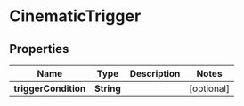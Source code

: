 

# CinematicTrigger


## Properties

| Name | Type | Description | Notes |
|------------ | ------------- | ------------- | -------------|
|**triggerCondition** | **String** |  |  [optional] |



